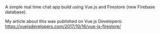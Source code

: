 A simple real time chat app build using Vue.js and Firestore (new Firebase database).

My article about this was published on Vue.js Developers: https://vuejsdevelopers.com/2017/10/16/vue-js-firestore/
